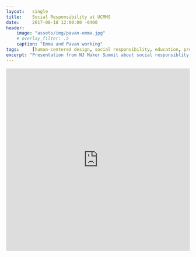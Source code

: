 ```yaml
---
layout:   single
title:    Social Responsibility at UCMHS
date:     2017-08-18 12:00:00 -0400
header:
    image: "assets/img/pavan-emma.jpg"
    # overlay_filter: .5
    caption: "Emma and Pavan working"
tags:     [human-centered design, social responsibility, education, presentations, projects]
excerpt: "Presentation from NJ Maker Summit about social responsiblity at UCMHS"
---
```


<iframe width="760px" height="500px" src="https://sway.com/s/UaB3ZGoxjyUVaxU3/embed" frameborder="0" marginheight="0" marginwidth="0" max-width="100%" sandbox="allow-forms allow-modals allow-orientation-lock allow-popups allow-same-origin allow-scripts" scrolling="no" style="border: none; max-width: 100%; max-height: 100vh" allowfullscreen mozallowfullscreen msallowfullscreen webkitallowfullscreen />